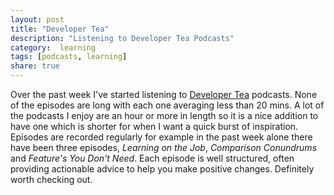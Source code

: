 ```yaml
---
layout: post
title: "Developer Tea"
description: "Listening to Developer Tea Podcasts"
category:  learning
tags: [podcasts, learning]
share: true
---
```

Over the past week I've started listening to [Developer Tea](https://developertea.com) podcasts. None of the episodes are long with each one averaging less than 20 mins. A lot of the podcasts I enjoy are an hour or more in length so it is a nice addition to have one which is shorter for when I want a quick burst of inspiration. Episodes are recorded regularly for example in the past week alone there have been three episodes, *Learning on the Job*, *Comparison Conundrums* and *Feature's You Don't Need*. Each episode is well structured, often providing actionable advice to help you make positive changes. Definitely worth checking out.